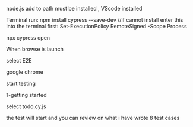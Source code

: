 node.js add to path must be installed , VScode installed




Terminal run:
npm install cypress --save-dev     //if cannot install enter this into the terminal first: Set-ExecutionPolicy RemoteSigned -Scope Process


npx cypress open


When browse is launch 



select E2E                


google chrome


start testing 


1-getting started


select todo.cy.js



the test will start and you can review on what i have wrote 8 test cases
